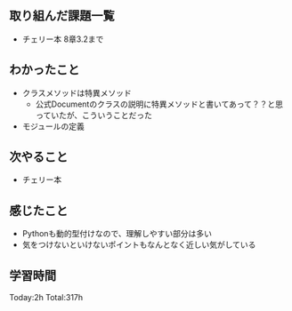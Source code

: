 ## 取り組んだ課題一覧
- チェリー本 8章3.2まで
  
## わかったこと
- クラスメソッドは特異メソッド
  - 公式Documentのクラスの説明に特異メソッドと書いてあって？？と思っていたが、こういうことだった
- モジュールの定義
  
## 次やること
- チェリー本

## 感じたこと
- Pythonも動的型付けなので、理解しやすい部分は多い
- 気をつけないといけないポイントもなんとなく近しい気がしている

## 学習時間
Today:2h
Total:317h
